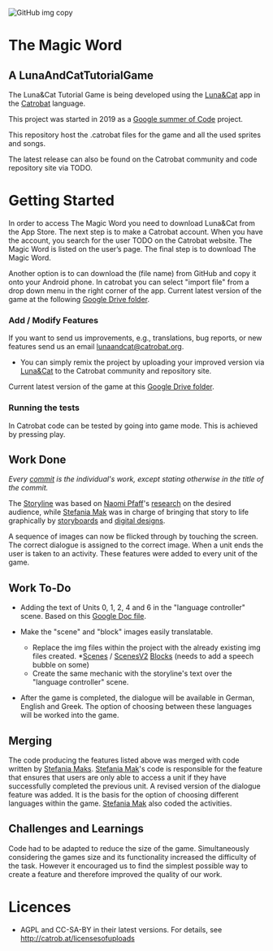 ![GitHub img copy](https://user-images.githubusercontent.com/48293545/63705269-713a9f80-c835-11e9-8a4f-ee33b9bb21ea.png)
# The Magic Word
## A LunaAndCatTutorialGame

The Luna&Cat Tutorial Game is being developed using the [Luna&Cat](https://catrob.at/luna) app in the [Catrobat](https://www.catrobat.org/) language. 

This project was started in 2019 as a [Google summer of Code](https://summerofcode.withgoogle.com/) project.

This repository host the .catrobat files for the game and all the used sprites and songs.

The latest release can also be found on the Catrobat community and code repository site via TODO.

# Getting Started

In order to access The Magic Word you need to download Luna&Cat from the App Store. 
The next step is to make a Catrobat account. When you have the account, you search
for the user TODO on the Catrobat website. The Magic Word is listed on the user’s page.
The final step is to download The Magic Word.

Another option is to can download  the (file name) from GitHub and copy it onto your Android  phone.
In catrobat you can select "import file" from a drop down menu in the right corner of the 
app.
Current latest version of the game at the following [Google Drive folder](https://drive.google.com/open?id=17_oLCEx6B9dZXFK1lLqS493gn8X_mwB_).

### Add / Modify Features ###

If you want to send us improvements, e.g., translations, bug reports, or new features send us an email [lunaandcat@catrobat.org](mailto:lunaandcat@catrobat.org). 


* You can simply remix the project by uploading your improved version via [Luna&Cat](https://catrob.at/luna) to the Catrobat community and repository site.

Current latest version of the game at this [Google Drive folder](https://drive.google.com/open?id=17_oLCEx6B9dZXFK1lLqS493gn8X_mwB_).

### Running the tests ###

In Catrobat code can be tested by going into game mode. 
This is achieved by pressing play.

## Work Done 

 _Every [commit](https://github.com/Catrobat/LunaAndCatTutorialGame/commits/master) is the individual's work, except stating otherwise in the title of the commit._

The [Storyline](https://github.com/Catrobat/LunaAndCatTutorialGame/tree/master/story/Storylines) was based on [Naomi Pfaff](https://github.com/npfaff)'s [research](https://github.com/Catrobat/LunaAndCatTutorialGame/tree/master/story/Research) on the desired audience, while [Stefania Mak](https://github.com/stefaniamak) was in charge of bringing that story to life graphically by [storyboards](https://github.com/Catrobat/LunaAndCatTutorialGame/tree/master/story/Storyboards) and [digital designs](https://github.com/Catrobat/LunaAndCatTutorialGame/tree/master/graphics).

A sequence of images can now be flicked through by touching the screen.
The correct dialogue is assigned to the correct image. When a unit ends
the user is taken to an activity. These features were added to
every unit of the game. 

## Work To-Do 

* Adding the text of Units 0, 1, 2, 4 and 6 in the "language controller" scene. 
Based on this [Google Doc file](https://docs.google.com/document/d/1ItitaWzAqJSvqRZuS6hDe5AaZT5WWwsANt6Z1vvS5Ps/edit?usp=sharing).

* Make the "scene" and "block" images easily translatable.
    * Replace the img files within the project with the already existing img files created.
        *[Scenes](https://github.com/Catrobat/LunaAndCatTutorialGame/tree/master/graphics/scenes/empty) / [ScenesV2](https://github.com/Catrobat/LunaAndCatTutorialGame/tree/master/graphics/scenes/empty%20%2B%20scrablle) [Blocks](https://github.com/Catrobat/LunaAndCatTutorialGame/tree/master/graphics/bricks/Empty_) (needs to add a speech bubble on some)
    * Create the same mechanic with the storyline's text over the "language controller" scene.

* After the game is completed, the dialogue will be available in German, English and Greek. 
The option of choosing between these languages will be worked
into the game.

## Merging

The code producing the features listed above was merged with code written
by [Stefania Maks](https://github.com/stefaniamak). [Stefania Mak](https://github.com/stefaniamak)'s code is responsible for the feature that ensures
that users are only able to access a unit if they have successfully completed
the previous unit. A revised version of the dialogue feature was added. It
is the basis for the option of choosing different languages within the game.
[Stefania Mak](https://github.com/stefaniamak) also coded the activities.

## Challenges and Learnings

Code had to be adapted to reduce the size of the game. Simultaneously 
considering the games size and its functionality increased the difficulty 
of the task. However it encouraged us to find the simplest possible way
to create a feature and therefore improved the quality of our work.

# Licences #

* AGPL and CC-SA-BY in their latest versions. For details, see http://catrob.at/licensesofuploads






